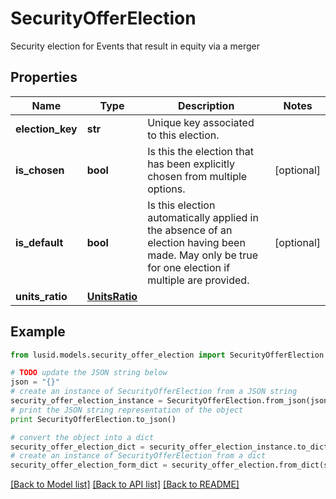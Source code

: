 # SecurityOfferElection

Security election for Events that result in equity via a merger

## Properties
Name | Type | Description | Notes
------------ | ------------- | ------------- | -------------
**election_key** | **str** | Unique key associated to this election. | 
**is_chosen** | **bool** | Is this the election that has been explicitly chosen from multiple options. | [optional] 
**is_default** | **bool** | Is this election automatically applied in the absence of an election having been made.  May only be true for one election if multiple are provided. | [optional] 
**units_ratio** | [**UnitsRatio**](UnitsRatio.md) |  | 

## Example

```python
from lusid.models.security_offer_election import SecurityOfferElection

# TODO update the JSON string below
json = "{}"
# create an instance of SecurityOfferElection from a JSON string
security_offer_election_instance = SecurityOfferElection.from_json(json)
# print the JSON string representation of the object
print SecurityOfferElection.to_json()

# convert the object into a dict
security_offer_election_dict = security_offer_election_instance.to_dict()
# create an instance of SecurityOfferElection from a dict
security_offer_election_form_dict = security_offer_election.from_dict(security_offer_election_dict)
```
[[Back to Model list]](../README.md#documentation-for-models) [[Back to API list]](../README.md#documentation-for-api-endpoints) [[Back to README]](../README.md)


